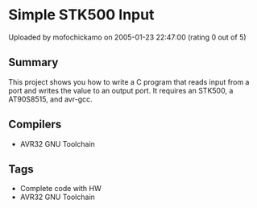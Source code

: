 # Simple STK500 Input

Uploaded by mofochickamo on 2005-01-23 22:47:00 (rating 0 out of 5)

## Summary

This project shows you how to write a C program that reads input from a port and writes the value to an output port. It requires an STK500, a AT90S8515, and avr-gcc.

## Compilers

- AVR32 GNU Toolchain

## Tags

- Complete code with HW
- AVR32 GNU Toolchain
